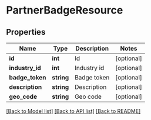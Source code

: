 # PartnerBadgeResource

## Properties
Name | Type | Description | Notes
------------ | ------------- | ------------- | -------------
**id** | **int** | Id | [optional] 
**industry_id** | **int** | Industry id | [optional] 
**badge_token** | **string** | Badge token | [optional] 
**description** | **string** | Description | [optional] 
**geo_code** | **string** | Geo code | [optional] 

[[Back to Model list]](../README.md#documentation-for-models) [[Back to API list]](../README.md#documentation-for-api-endpoints) [[Back to README]](../README.md)


